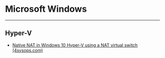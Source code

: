 # Microsoft Windows

----------

## Hyper-V ##

- [Native NAT in Windows 10 Hyper-V using a NAT virtual switch (4sysops.com)](https://4sysops.com/archives/native-nat-in-windows-10-hyper-v-using-a-nat-virtual-switch/)
